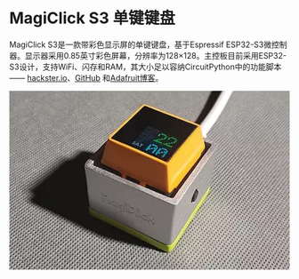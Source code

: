 # MagiClick S3 单键键盘

MagiClick S3是一款带彩色显示屏的单键键盘，基于Espressif ESP32-S3微控制器。显示器采用0.85英寸彩色屏幕，分辨率为128×128。主控板目前采用ESP32-S3设计，支持WiFi、闪存和RAM，其大小足以容纳CircuitPython中的功能脚本 —— [hackster.io](https://www.hackster.io/news/modular-s-magiclick-s3-is-a-circuitpython-powered-single-button-keyboard-with-tricks-up-its-sleeve-7aa3eec95aff)、[GitHub](https://github.com/MakerM0/MagiClick-esp32s3) 和[Adafruit博客](https://blog.adafruit.com/2023/09/19/magiclick-s3-is-a-circuitpython-powered-single-button-keyboard-with-display-circuitpython-hacksterio/)。

![](magiclick-s3.webp)
